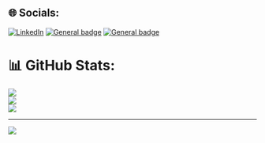 
## 🌐 Socials:
[![LinkedIn](https://img.shields.io/badge/LinkedIn-0077B5?style=for-the-badge&logo=linkedin&logoColor=white)](https://linkedin.com/in/https://www.linkedin.com/in/nikita-kuznetsov-2380ab269/) [![General badge](https://img.shields.io/badge/Gmail-D14836?style=for-the-badge&logo=gmail&logoColor=white)](mailto:kuznecovn7778@gmail.com) [![General badge](https://img.shields.io/badge/Telegram-2CA5E0?style=for-the-badge&logo=telegram&logoColor=white)](https://t.me/platzzeins)

# 📊 GitHub Stats:
![](https://github-readme-stats.vercel.app/api?username=platzzeins&theme=radical&hide_border=true&include_all_commits=false&count_private=false)<br/>
![](https://github-readme-streak-stats.herokuapp.com/?user=platzzeins&theme=radical&hide_border=true)<br/>
![](https://github-readme-stats.vercel.app/api/top-langs/?username=platzzeins&theme=radical&hide_border=true&include_all_commits=false&count_private=false&layout=compact)

---
[![](https://visitcount.itsvg.in/api?id=platzzeins&icon=0&color=1)](https://visitcount.itsvg.in)

<!-- Proudly created with GPRM ( https://gprm.itsvg.in ) -->
